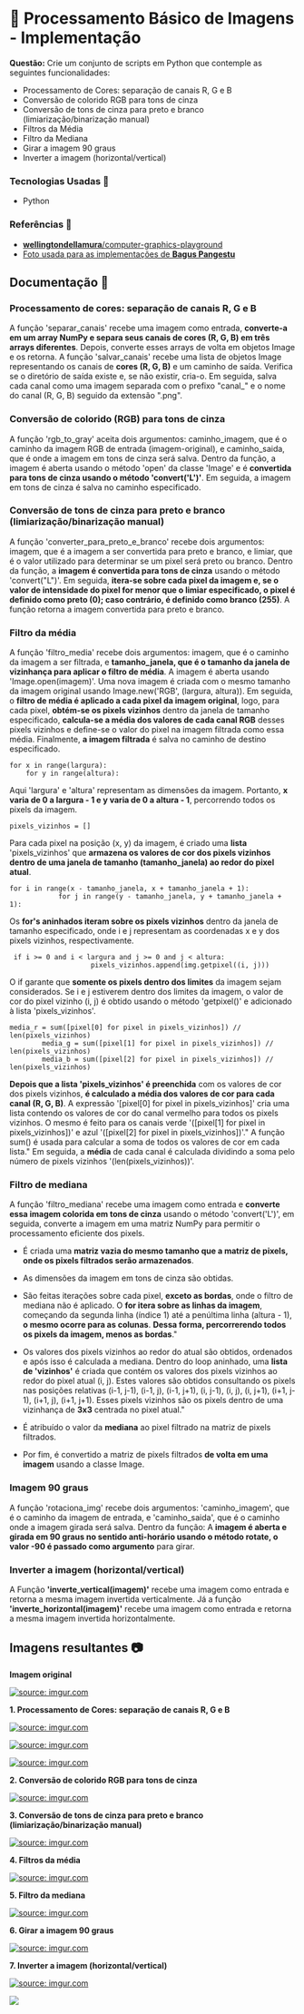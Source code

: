 # 📌 Processamento Básico de Imagens - Implementação 

**Questão:** 
Crie um conjunto de scripts em Python que contemple as seguintes funcionalidades:

- Processamento de Cores:  separação de canais R, G e B
- Conversão de colorido RGB para tons de cinza
- Conversão de tons de cinza para preto e branco (limiarização/binarização manual)
- Filtros da Média
- Filtro da Mediana
- Girar a imagem 90 graus
- Inverter a imagem (horizontal/vertical)



### Tecnologias Usadas 🔧

- Python

### Referências 🔗

- [**wellingtondellamura**/computer-graphics-playground](https://github.com/wellingtondellamura/computer-graphics-playground)
- [Foto usada para as implementações de **Bagus Pangestu**](https://www.pexels.com/pt-br/foto/fotografia-de-close-up-da-arvore-de-cerejeira-1440476/)
## Documentação 📑

### **Processamento de cores: separação de canais R, G e B**

A função 'separar_canais' recebe uma imagem como entrada, **converte-a em um array NumPy e separa seus canais de cores (R, G, B) em três arrays diferentes**. Depois, converte esses arrays de volta em objetos Image e os retorna. A função 'salvar_canais' recebe uma lista de objetos Image representando os canais de **cores (R, G, B)** e um caminho de saída. Verifica se o diretório de saída existe e, se não existir, cria-o. Em seguida, salva cada canal como uma imagem separada com o prefixo "canal_" e o nome do canal (R, G, B) seguido da extensão ".png".

### **Conversão de colorido (RGB) para tons de cinza**

A função 'rgb_to_gray' aceita dois argumentos: caminho_imagem, que é o caminho da imagem RGB de entrada (imagem-original), e caminho_saida, que é onde a imagem em tons de cinza será salva. Dentro da função, a imagem é aberta usando o método 'open' da classe 'Image' e é **convertida para tons de cinza usando o método 'convert('L')'**. Em seguida, a imagem em tons de cinza é salva no caminho especificado.

### **Conversão de tons de cinza para preto e branco (limiarização/binarização manual)**

A função 'converter_para_preto_e_branco' recebe dois argumentos: imagem, que é a imagem a ser convertida para preto e branco, e limiar, que é o valor utilizado para determinar se um pixel será preto ou branco. Dentro da função, a **imagem é convertida para tons de cinza** usando o método 'convert("L")'. Em seguida, **itera-se sobre cada pixel da imagem e, se o valor de intensidade do pixel for menor que o limiar especificado, o pixel é definido como preto (0); caso contrário, é definido como branco (255)**. A função retorna a imagem convertida para preto e branco.

### **Filtro da média**

A função 'filtro_media' recebe dois argumentos: imagem, que é o caminho da imagem a ser filtrada, e **tamanho_janela, que é o tamanho da janela de vizinhança para aplicar o filtro de média**. A imagem é aberta usando 'Image.open(imagem)'. Uma nova imagem é criada com o mesmo tamanho da imagem original usando Image.new('RGB', (largura, altura)). Em seguida, o **filtro de média é aplicado a cada pixel da imagem original**, logo, para cada pixel, **obtém-se os pixels vizinhos** dentro da janela de tamanho especificado, **calcula-se a média dos valores de cada canal RGB** desses pixels vizinhos e define-se o valor do pixel na imagem filtrada como essa média. Finalmente, **a imagem filtrada** é salva no caminho de destino especificado.

```
for x in range(largura):
    for y in range(altura):
```

Aqui 'largura' e 'altura' representam as dimensões da imagem. Portanto, **x varia de 0 a largura - 1 e y varia de 0 a altura - 1**, percorrendo todos os pixels da imagem.

```
pixels_vizinhos = []
```

Para cada pixel na posição (x, y) da imagem, é criado uma **lista** 'pixels_vizinhos' que **armazena os valores de cor dos pixels vizinhos dentro de uma janela de tamanho (tamanho_janela) ao redor do pixel atual**.

```
for i in range(x - tamanho_janela, x + tamanho_janela + 1):
            for j in range(y - tamanho_janela, y + tamanho_janela + 1):
```

Os **for's aninhados iteram sobre os pixels vizinhos** dentro da janela de tamanho especificado, onde i e j representam as coordenadas x e y dos pixels vizinhos, respectivamente.

```
 if i >= 0 and i < largura and j >= 0 and j < altura:
                    pixels_vizinhos.append(img.getpixel((i, j)))

```

O if garante que **somente os pixels dentro dos limites** da imagem sejam considerados. Se i e j estiverem dentro dos limites da imagem, o valor de cor do pixel vizinho (i, j) é obtido usando o método 'getpixel()' e adicionado à lista 'pixels_vizinhos'.

```
media_r = sum([pixel[0] for pixel in pixels_vizinhos]) // len(pixels_vizinhos)
        media_g = sum([pixel[1] for pixel in pixels_vizinhos]) // len(pixels_vizinhos)
        media_b = sum([pixel[2] for pixel in pixels_vizinhos]) // len(pixels_vizinhos)
```

**Depois que a lista 'pixels_vizinhos' é preenchida** com os valores de cor dos pixels vizinhos, **é calculado a média dos valores de cor para cada canal (R, G, B)**.
A expressão '[pixel[0] for pixel in pixels_vizinhos]' cria uma lista contendo os valores de cor do canal vermelho para todos os pixels vizinhos. O mesmo é feito para os canais verde '([pixel[1] for pixel in pixels_vizinhos])' e azul '([pixel[2] for pixel in pixels_vizinhos])'."
A função sum() é usada para calcular a soma de todos os valores de cor em cada lista."
Em seguida, a **média** de cada canal é calculada dividindo a soma pelo número de pixels vizinhos '(len(pixels_vizinhos))'.

### **Filtro de mediana**

A função 'filtro_mediana' recebe uma imagem como entrada e **converte essa imagem colorida em tons de cinza** usando o método 'convert('L')', em seguida, converte a imagem em uma matriz NumPy para permitir o processamento eficiente dos pixels. 

* É criada uma **matriz vazia do mesmo tamanho que a matriz de pixels, onde os pixels filtrados serão armazenados**.
* As dimensões da imagem em tons de cinza são obtidas.
* São feitas iterações sobre cada pixel, **exceto as bordas**, onde o filtro de mediana não é aplicado. O **for itera sobre as linhas da imagem**, começando da segunda linha (índice 1) até a penúltima linha (altura - 1), **o mesmo ocorre para as colunas**. **Dessa forma, percorrerendo todos os pixels da imagem, menos as bordas**."

* Os valores dos pixels vizinhos ao redor do atual são obtidos, ordenados e após isso é calculada a mediana. Dentro do loop aninhado, uma **lista de 'vizinhos'** é criada que contém os valores dos pixels vizinhos ao redor do pixel atual (i, j). Estes valores são obtidos consultando os pixels nas posições relativas (i-1, j-1), (i-1, j), (i-1, j+1), (i, j-1), (i, j), (i, j+1), (i+1, j-1), (i+1, j), (i+1, j+1). Esses pixels vizinhos são os pixels dentro de uma vizinhança de **3x3** centrada no pixel atual."

* É atribuído o valor da **mediana** ao pixel filtrado na matriz de pixels filtrados.
* Por fim, é convertido a matriz de pixels filtrados **de volta em uma imagem** usando a classe Image.

### **Imagem 90 graus**

A função 'rotaciona_img' recebe dois argumentos: 'caminho_imagem', que é o caminho da imagem de entrada, e 'caminho_saida', que é o caminho onde a imagem girada será salva. Dentro da função: A **imagem é aberta e girada em 90 graus no sentido anti-horário usando o método rotate, o valor -90 é passado como argumento** para girar.

### **Inverter a imagem (horizontal/vertical)**

A Função **'inverte_vertical(imagem)'** recebe uma imagem como entrada e retorna a mesma imagem invertida verticalmente.
Já a função **'inverte_horizontal(imagem)'** recebe uma imagem como entrada e retorna a mesma imagem invertida horizontalmente.
## Imagens resultantes 📷

__Imagem original__

<a href="https://i.imgur.com/Rz5EJKL.jpg"><img src="https://i.imgur.com/Rz5EJKL.jpg" title="source: imgur.com" /></a>

__1. Processamento de Cores:  separação de canais R, G e B__


<a href="https://i.imgur.com/r25fiZh.png"><img src="https://i.imgur.com/r25fiZh.png" title="source: imgur.com" /></a>


<a href="https://i.imgur.com/fLre6CQ.png"><img src="https://i.imgur.com/fLre6CQ.png" title="source: imgur.com" /></a>


<a href="https://i.imgur.com/uZmDhnj.png"><img src="https://i.imgur.com/uZmDhnj.png" title="source: imgur.com" /></a>

__2. Conversão de colorido RGB para tons de cinza__

<a href="https://i.imgur.com/aqjE3hs.jpg"><img src="https://i.imgur.com/aqjE3hs.jpg" title="source: imgur.com" /></a>

__3. Conversão de tons de cinza para preto e branco (limiarização/binarização manual)__

<a href="https://i.imgur.com/rXpgWYB.jpg"><img src="https://i.imgur.com/rXpgWYB.jpg" title="source: imgur.com" /></a>

__4. Filtros da média__ 

<a href="https://i.imgur.com/bcpx1RY.jpg"><img src="https://i.imgur.com/bcpx1RY.jpg" title="source: imgur.com" /></a>


__5. Filtro da mediana__

<a href="https://i.imgur.com/SRvWW6e.jpg"><img src="https://i.imgur.com/SRvWW6e.jpg" title="source: imgur.com" /></a>

__6. Girar a imagem 90 graus__

<a href="https://i.imgur.com/PpdUNvI.jpg"><img src="https://i.imgur.com/PpdUNvI.jpg" title="source: imgur.com" /></a>

__7. Inverter a imagem (horizontal/vertical)__

<a href="https://i.imgur.com/CyLbVJx.jpg"><img src="https://i.imgur.com/CyLbVJx.jpg" title="source: imgur.com" /></a>

<a href="https://i.imgur.com/koJi5b0.jpg"><img src="https://i.imgur.com/koJi5b0.jpg" /></a>